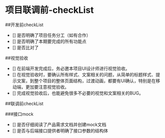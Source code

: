 # 项目联调前-checkList

##开发前checkList

- [] 是否明确了项目任务分工（如有合作）
- [] 是否明确了本期要完成的所有功能点
- [] 是否比对了

##视觉验收

- [] 在前端开发完成后，务必邀本项目UI设计师进行视觉验收。
- [] 在视觉验收时，要确认所有样式、文案相关的问题，从简单的标题样式、提示文案，到整个项目的整体页面结构，过渡动画，都要有UI确认，特别是在移动端，更加要注意视觉验收。
- [] 完成视觉验收后，也能避免很多不必要的视觉和文案相关的BUG。

##联调前checkList

###接口mock

- [] 是否仔细阅读了产品需求文档并创建mock文档
- [] 是否与后端接口提供者明确了接口参数的结构体